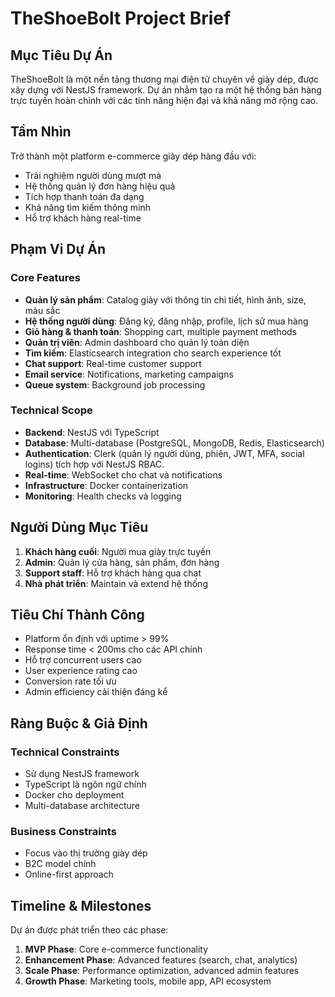 # TheShoeBolt Project Brief

## Mục Tiêu Dự Án

TheShoeBolt là một nền tảng thương mại điện tử chuyên về giày dép, được xây dựng với NestJS framework. Dự án nhằm tạo ra một hệ thống bán hàng trực tuyến hoàn chỉnh với các tính năng hiện đại và khả năng mở rộng cao.

## Tầm Nhìn

Trở thành một platform e-commerce giày dép hàng đầu với:
- Trải nghiệm người dùng mượt mà
- Hệ thống quản lý đơn hàng hiệu quả
- Tích hợp thanh toán đa dạng
- Khả năng tìm kiếm thông minh
- Hỗ trợ khách hàng real-time

## Phạm Vi Dự Án

### Core Features
- **Quản lý sản phẩm**: Catalog giày với thông tin chi tiết, hình ảnh, size, màu sắc
- **Hệ thống người dùng**: Đăng ký, đăng nhập, profile, lịch sử mua hàng
- **Giỏ hàng & thanh toán**: Shopping cart, multiple payment methods
- **Quản trị viên**: Admin dashboard cho quản lý toàn diện
- **Tìm kiếm**: Elasticsearch integration cho search experience tốt
- **Chat support**: Real-time customer support
- **Email service**: Notifications, marketing campaigns
- **Queue system**: Background job processing

### Technical Scope
- **Backend**: NestJS với TypeScript
- **Database**: Multi-database (PostgreSQL, MongoDB, Redis, Elasticsearch)
- **Authentication**: Clerk (quản lý người dùng, phiên, JWT, MFA, social logins) tích hợp với NestJS RBAC.
- **Real-time**: WebSocket cho chat và notifications
- **Infrastructure**: Docker containerization
- **Monitoring**: Health checks và logging

## Người Dùng Mục Tiêu

1. **Khách hàng cuối**: Người mua giày trực tuyến
2. **Admin**: Quản lý cửa hàng, sản phẩm, đơn hàng
3. **Support staff**: Hỗ trợ khách hàng qua chat
4. **Nhà phát triển**: Maintain và extend hệ thống

## Tiêu Chí Thành Công

- Platform ổn định với uptime > 99%
- Response time < 200ms cho các API chính
- Hỗ trợ concurrent users cao
- User experience rating cao
- Conversion rate tối ưu
- Admin efficiency cải thiện đáng kể

## Ràng Buộc & Giả Định

### Technical Constraints
- Sử dụng NestJS framework
- TypeScript là ngôn ngữ chính
- Docker cho deployment
- Multi-database architecture

### Business Constraints
- Focus vào thị trường giày dép
- B2C model chính
- Online-first approach

## Timeline & Milestones

Dự án được phát triển theo các phase:
1. **MVP Phase**: Core e-commerce functionality
2. **Enhancement Phase**: Advanced features (search, chat, analytics)
3. **Scale Phase**: Performance optimization, advanced admin features
4. **Growth Phase**: Marketing tools, mobile app, API ecosystem